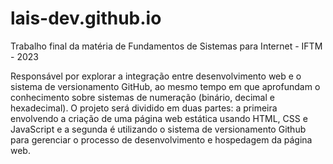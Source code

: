 # lais-dev.github.io

Trabalho final da matéria de Fundamentos de Sistemas para Internet - IFTM - 2023

Responsável por explorar a integração entre desenvolvimento web e o sistema de
versionamento GitHub, ao mesmo tempo em que aprofundam o conhecimento sobre sistemas de numeração (binário,
decimal e hexadecimal). O projeto será dividido em duas partes: a primeira envolvendo a criação de uma página web
estática usando HTML, CSS e JavaScript e a segunda é utilizando o sistema de versionamento Github para gerenciar o
processo de desenvolvimento e hospedagem da página web.
